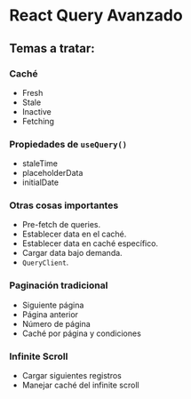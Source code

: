 # React Query Avanzado

## Temas a tratar:

### Caché
- Fresh
- Stale
- Inactive
- Fetching

### Propiedades de `useQuery()`
- staleTime
- placeholderData
- initialDate

### Otras cosas importantes
- Pre-fetch de queries.
- Establecer data en el caché.
- Establecer data en caché específico.
- Cargar data bajo demanda.
- `QueryClient`.

### Paginación tradicional
- Siguiente página
- Página anterior
- Número de página
- Caché por página y condiciones

### Infinite Scroll
- Cargar siguientes registros
- Manejar caché del infinite scroll
